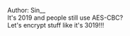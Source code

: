 Author: Sin\_\_<br>
It's 2019 and people still use AES-CBC?<br>
Let's encrypt stuff like it's 3019!!!